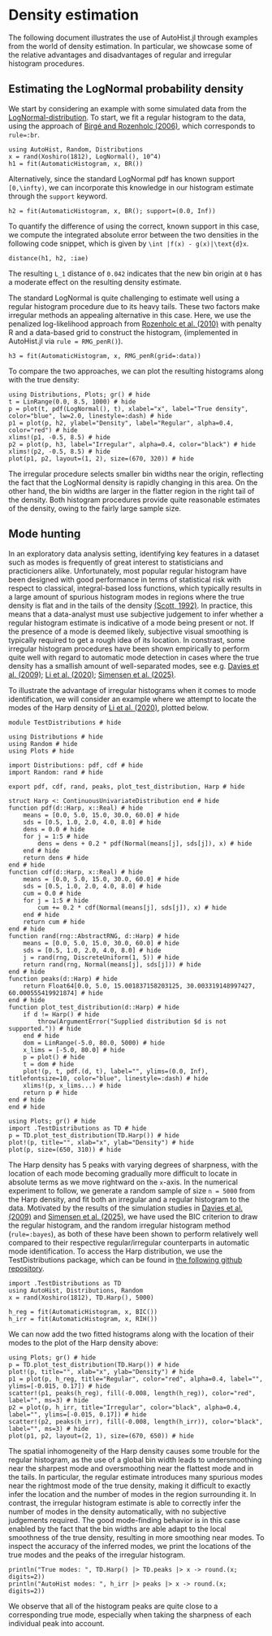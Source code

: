 # Density estimation

The following document illustrates the use of AutoHist.jl through examples from the world of density estimation. In particular, we showcase some of the relative advantages and disadvantages of regular and irregular histogram procedures.

## Estimating the LogNormal probability density

We start by considering an example with some simulated data from the [LogNormal-distribution](https://en.wikipedia.org/wiki/Log-normal_distribution). To start, we fit a regular histogram to the data, using the approach of [Birgé and Rozenholc (2006)](https://doi.org/10.1016/j.csda.2010.04.021), which corresponds to `rule=:br`.
```@example LogNormal; continued=true
using AutoHist, Random, Distributions
x = rand(Xoshiro(1812), LogNormal(), 10^4)
h1 = fit(AutomaticHistogram, x, BR())
```
Alternatively, since the standard LogNormal pdf has known support ``[0,\infty)``, we can incorporate this knowledge in our histogram estimate through the `support` keyword.
```@example LogNormal; continued = true
h2 = fit(AutomaticHistogram, x, BR(); support=(0.0, Inf))
```
To quantify the difference of using the correct, known support in this case, we compute the integrated absolute error between the two densities in the following code snippet, which is given by ``\int |f(x) - g(x)|\text{d}x``.
```@example LogNormal
distance(h1, h2, :iae)
```
The resulting ``L_1`` distance of ``0.042`` indicates that the new bin origin at ``0`` has a moderate effect on the resulting density estimate.

The standard LogNormal is quite challenging to estimate well using a regular histogram procedure due to its heavy tails. These two factors make irregular methods an appealing alternative in this case. Here, we use the penalized log-likelihood approach from [Rozenholc et al. (2010)](https://doi.org/10.1016/j.csda.2010.04.021) with penalty R and a data-based grid to construct the histogram, (implemented in AutoHist.jl via `rule = RMG_penR()`).
```@example LogNormal; continued = true
h3 = fit(AutomaticHistogram, x, RMG_penR(grid=:data))
```

To compare the two approaches, we can plot the resulting histograms along with the true density:
```@example LogNormal
using Distributions, Plots; gr() # hide
t = LinRange(0.0, 8.5, 1000) # hide
p = plot(t, pdf(LogNormal(), t), xlabel="x", label="True density", color="blue", lw=2.0, linestyle=:dash) # hide
p1 = plot(p, h2, ylabel="Density", label="Regular", alpha=0.4, color="red") # hide
xlims!(p1, -0.5, 8.5) # hide
p2 = plot(p, h3, label="Irregular", alpha=0.4, color="black") # hide
xlims!(p2, -0.5, 8.5) # hide
plot(p1, p2, layout=(1, 2), size=(670, 320)) # hide
```
The irregular procedure selects smaller bin widths near the origin, reflecting the fact that the LogNormal density is rapidly changing in this area. On the other hand, the bin widths are larger in the flatter region in the right tail of the density. Both histogram procedures provide quite reasonable estimates of the density, owing to the fairly large sample size.

## Mode hunting
In an exploratory data analysis setting, identifying key features in a dataset such as modes is frequently of great interest to statisticians and practicioners alike. Unfortunately, most popular regular histogram have been designed with good performance in terms of statistical risk with respect to classical, integral-based loss functions, which typically results in a large amount of spurious histogram modes in regions where the true density is flat and in the tails of the density [(Scott, 1992)](https://doi.org/10.1002/9780470316849). In practice, this means that a data-analyst must use subjective judgement to infer whether a regular histogram estimate is indicative of a mode being present or not. If the presence of a mode is deemed likely, subjective visual smoothing is typically required to get a rough idea of its location. In constrast, some irregular histogram procedures have been shown empirically to perform quite well with regard to automatic mode detection in cases where the true density has a smallish amount of well-separated modes, see e.g. [Davies et al. (2009)](https://doi.org/10.1051/ps:2008005); [Li et al. (2020)](https://doi.org/10.1093/biomet/asz081); [Simensen et al. (2025)](https://doi.org/10.48550/ARXIV.2505.22034).

To illustrate the advantage of irregular histograms when it comes to mode identification, we will consider an example where we attempt to locate the modes of the Harp density of [Li et al. (2020)](https://doi.org/10.1093/biomet/asz081), plotted below.

```@example Harp; continued=true
module TestDistributions # hide

using Distributions # hide
using Random # hide
using Plots # hide

import Distributions: pdf, cdf # hide
import Random: rand # hide

export pdf, cdf, rand, peaks, plot_test_distribution, Harp # hide

struct Harp <: ContinuousUnivariateDistribution end # hide
function pdf(d::Harp, x::Real) # hide
    means = [0.0, 5.0, 15.0, 30.0, 60.0] # hide
    sds = [0.5, 1.0, 2.0, 4.0, 8.0] # hide
    dens = 0.0 # hide
    for j = 1:5 # hide
        dens = dens + 0.2 * pdf(Normal(means[j], sds[j]), x) # hide
    end # hide
    return dens # hide
end # hide
function cdf(d::Harp, x::Real) # hide
    means = [0.0, 5.0, 15.0, 30.0, 60.0] # hide
    sds = [0.5, 1.0, 2.0, 4.0, 8.0] # hide
    cum = 0.0 # hide
    for j = 1:5 # hide
        cum += 0.2 * cdf(Normal(means[j], sds[j]), x) # hide
    end # hide
    return cum # hide
end # hide
function rand(rng::AbstractRNG, d::Harp) # hide
    means = [0.0, 5.0, 15.0, 30.0, 60.0] # hide
    sds = [0.5, 1.0, 2.0, 4.0, 8.0] # hide
    j = rand(rng, DiscreteUniform(1, 5)) # hide
    return rand(rng, Normal(means[j], sds[j])) # hide
end # hide
function peaks(d::Harp) # hide
    return Float64[0.0, 5.0, 15.001837158203125, 30.003319148997427, 60.000555419921874] # hide
end # hide
function plot_test_distribution(d::Harp) # hide
    if d != Harp() # hide
        throw(ArgumentError("Supplied distribution $d is not supported.")) # hide
    end # hide
    dom = LinRange(-5.0, 80.0, 5000) # hide
    x_lims = [-5.0, 80.0] # hide
    p = plot() # hide
    t = dom # hide
    plot!(p, t, pdf.(d, t), label="", ylims=(0.0, Inf), titlefontsize=10, color="blue", linestyle=:dash) # hide
    xlims!(p, x_lims...) # hide
    return p # hide
end # hide
end # hide
```

```@example Harp
using Plots; gr() # hide
import .TestDistributions as TD # hide
p = TD.plot_test_distribution(TD.Harp()) # hide
plot!(p, title="", xlab="x", ylab="Density") # hide
plot(p, size=(650, 310)) # hide
```
The Harp density has 5 peaks with varying degrees of sharpness, with the location of each mode becoming gradually more difficult to locate in absolute terms as we move rightward on the ``x``-axis. In the numerical experiment to follow, we generate a random sample of size ``n = 5000`` from the Harp density, and fit both an irregular and a regular histogram to the data. Motivated by the results of the simulation studies in [Davies et al. (2009)](https://doi.org/10.1051/ps:2008005) and [Simensen et al. (2025)](https://doi.org/10.48550/ARXIV.2505.22034), we have used the BIC criterion to draw the regular histogram, and the random irregular histogram method (`rule=:bayes`), as both of these have been shown to perform relatively well compared to their respective regular/irregular counterparts in automatic mode identification. To access the Harp distribution, we use the TestDistributions package, which can be found in [the following github repository](https://github.com/oskarhs/Random-Histograms---Paper/tree/main/TestDistributions).

```@example Harp; continued = true
import .TestDistributions as TD
using AutoHist, Distributions, Random
x = rand(Xoshiro(1812), TD.Harp(), 5000)

h_reg = fit(AutomaticHistogram, x, BIC())
h_irr = fit(AutomaticHistogram, x, RIH())
```

We can now add the two fitted histograms along with the location of their modes to the plot of the Harp density above:
```@example Harp
using Plots; gr() # hide
p = TD.plot_test_distribution(TD.Harp()) # hide
plot!(p, title="", xlab="x", ylab="Density") # hide
p1 = plot(p, h_reg, title="Regular", color="red", alpha=0.4, label="", ylims=[-0.015, 0.17]) # hide
scatter!(p1, peaks(h_reg), fill(-0.008, length(h_reg)), color="red", label="", ms=3) # hide
p2 = plot(p, h_irr, title="Irregular", color="black", alpha=0.4, label="", ylims=[-0.015, 0.17]) # hide
scatter!(p2, peaks(h_irr), fill(-0.008, length(h_irr)), color="black", label="", ms=3) # hide
plot(p1, p2, layout=(2, 1), size=(670, 650)) # hide
```

The spatial inhomogeneity of the Harp density causes some trouble for the regular histogram, as the use of a global bin width leads to undersmoothing near the sharpest mode and oversmoothing near the flattest mode and in the tails. In particular, the regular estimate introduces many spurious modes near the rightmost mode of the true density, making it difficult to exactly infer the location and the number of modes in the region surrounding it. In contrast, the irregular histogram estimate is able to correctly infer the number of modes in the density automatically, with no subjective judgements required. The good mode-finding behavior is in this case enabled by the fact that the bin widths are able adapt to the local smoothness of the true density, resulting in more smoothing near modes. To inspect the accuracy of the inferred modes, we print the locations of the true modes and the peaks of the irregular histogram.

```@example Harp
println("True modes: ", TD.Harp() |> TD.peaks |> x -> round.(x; digits=2))
println("AutoHist modes: ", h_irr |> peaks |> x -> round.(x; digits=2))
```
We observe that all of the histogram peaks are quite close to a corresponding true mode, especially when taking the sharpness of each individual peak into account.